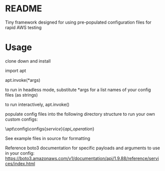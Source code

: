 # README #

Tiny framework designed for using pre-populated configuration files for rapid AWS testing

# Usage #

clone down and install

import apt

apt.invoke(*args)

to run in headless mode, substitute *args for a list names of your config files (as strings)

to run interactively, apt.invoke()

populate config files into the following directory structure to run your own custom configs:

\apt\config\configs\{*service*}\{*api_operation*}

See example files in source for formatting

Reference boto3 documentation for specific payloads and arguments to use in your config:
https://boto3.amazonaws.com/v1/documentation/api/1.9.88/reference/services/index.html
